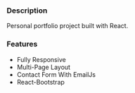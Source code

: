 ### Description

Personal portfolio project built with React. 

### Features

- Fully Responsive
- Multi-Page Layout
- Contact Form With EmailJs
- React-Bootstrap



